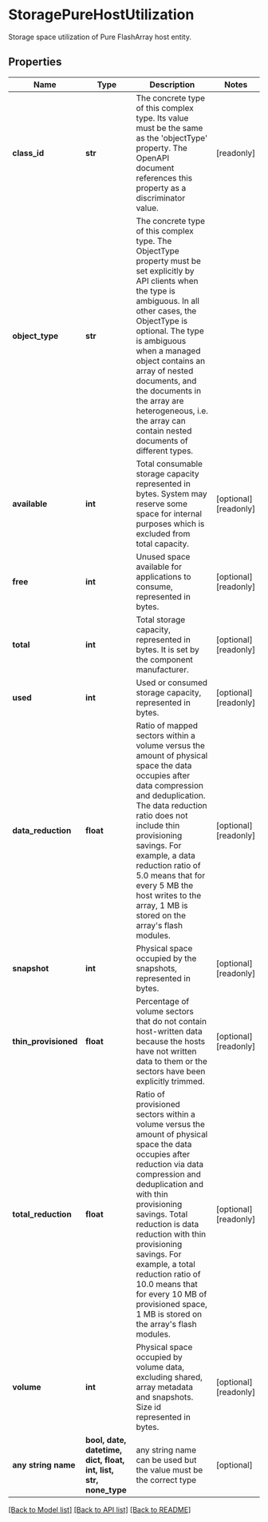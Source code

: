 # StoragePureHostUtilization

Storage space utilization of Pure FlashArray host entity.
## Properties
Name | Type | Description | Notes
------------ | ------------- | ------------- | -------------
**class_id** | **str** | The concrete type of this complex type. Its value must be the same as the &#39;objectType&#39; property. The OpenAPI document references this property as a discriminator value. | [readonly] 
**object_type** | **str** | The concrete type of this complex type. The ObjectType property must be set explicitly by API clients when the type is ambiguous. In all other cases, the  ObjectType is optional.  The type is ambiguous when a managed object contains an array of nested documents, and the documents in the array are heterogeneous, i.e. the array can contain nested documents of different types. | 
**available** | **int** | Total consumable storage capacity represented in bytes. System may reserve some space for internal purposes which is excluded from total capacity. | [optional] [readonly] 
**free** | **int** | Unused space available for applications to consume, represented in bytes. | [optional] [readonly] 
**total** | **int** | Total storage capacity, represented in bytes. It is set by the component manufacturer. | [optional] [readonly] 
**used** | **int** | Used or consumed storage capacity, represented in bytes. | [optional] [readonly] 
**data_reduction** | **float** | Ratio of mapped sectors within a volume versus the amount of physical space the data occupies after data compression and deduplication. The data reduction ratio does not include thin provisioning savings. For example, a data reduction ratio of 5.0 means that for every 5 MB the host writes to the array, 1 MB is stored on the array&#39;s flash modules. | [optional] [readonly] 
**snapshot** | **int** | Physical space occupied by the snapshots, represented in bytes. | [optional] [readonly] 
**thin_provisioned** | **float** | Percentage of volume sectors that do not contain host-written data because the hosts have not written data to them or the sectors have been explicitly trimmed. | [optional] [readonly] 
**total_reduction** | **float** | Ratio of provisioned sectors within a volume versus the amount of physical space the data occupies after reduction via data compression and deduplication and with thin provisioning savings. Total reduction is data reduction with thin provisioning savings. For example, a total reduction ratio of 10.0 means that for every 10 MB of provisioned space, 1 MB is stored on the array&#39;s flash modules. | [optional] [readonly] 
**volume** | **int** | Physical space occupied by volume data, excluding shared, array metadata and snapshots. Size id represented in bytes. | [optional] [readonly] 
**any string name** | **bool, date, datetime, dict, float, int, list, str, none_type** | any string name can be used but the value must be the correct type | [optional]

[[Back to Model list]](../README.md#documentation-for-models) [[Back to API list]](../README.md#documentation-for-api-endpoints) [[Back to README]](../README.md)



